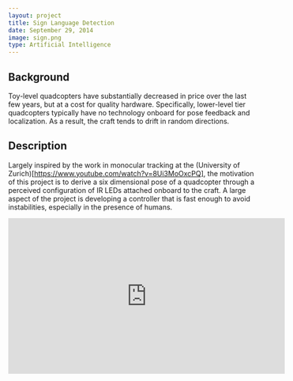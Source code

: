 ```yaml
---
layout: project
title: Sign Language Detection
date: September 29, 2014
image: sign.png
type: Artificial Intelligence
---
```


## Background
Toy-level quadcopters have substantially decreased in price over the last few years, but at a cost for quality hardware.  Specifically, lower-level tier quadcopters typically have no technology onboard for pose feedback and localization.  As a result, the craft tends to drift in random directions.

## Description
Largely inspired by the work in monocular tracking at the (University of Zurich)[https://www.youtube.com/watch?v=8Ui3MoOxcPQ], the motivation of this project is to derive a six dimensional pose of a quadcopter through a perceived configuration of IR LEDs attached onboard to the craft.  A large aspect of the project is developing a controller that is fast enough to avoid instabilities, especially in the presence of humans.

<center><iframe width="560" height="315" src="https://www.youtube.com/watch?v=a2peO_Kktho" frameborder="0" allowfullscreen></iframe></center>